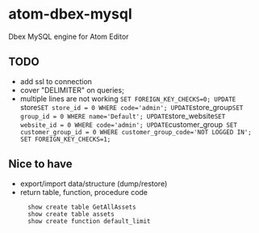 # atom-dbex-mysql
Dbex MySQL engine for Atom Editor

## TODO
- add ssl to connection
- cover "DELIMITER" on queries;
- multiple lines are not working
  `SET FOREIGN_KEY_CHECKS=0;
  UPDATE `store` SET store_id = 0 WHERE code='admin';
  UPDATE `store_group` SET group_id = 0 WHERE name='Default';
  UPDATE `store_website` SET website_id = 0 WHERE code='admin';
  UPDATE `customer_group` SET customer_group_id = 0 WHERE customer_group_code='NOT LOGGED IN';
  SET FOREIGN_KEY_CHECKS=1;`

## Nice to have
- export/import data/structure (dump/restore)
- return table, function, procedure code
  ```
    show create table GetAllAssets
    show create table assets
    show create function default_limit
  ```
